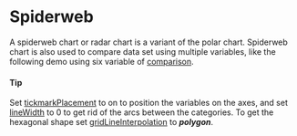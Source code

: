 # Spiderweb
A spiderweb chart or radar chart is a variant of the polar chart. Spiderweb chart is also used to compare data set using multiple variables, like the following demo using six variable of [comparison](https://smartvikisogn.github.io/HChartsCatalog/webpages/comparison.html).

####  Tip
Set [tickmarkPlacement](https://api.highcharts.com/highcharts/xAxis.tickmarkPlacement) to on to position the variables on the axes, and set [lineWidth](https://api.highcharts.com/highcharts/xAxis.lineWidth) to 0 to get rid of the arcs between the categories. To get the hexagonal shape set [gridLineInterpolation](https://api.highcharts.com/highcharts/yAxis.gridLineInterpolation) to ***polygon***.